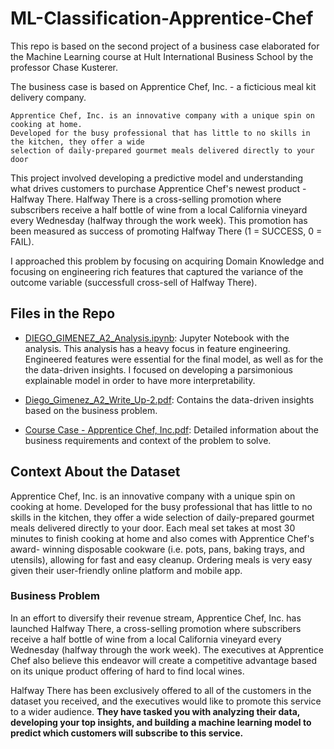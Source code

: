 # ML-Classification-Apprentice-Chef

This repo is based on the second project of a business case elaborated for the Machine Learning course at Hult International Business School by the professor Chase Kusterer. 

The business case is based on Apprentice Chef, Inc. - a ficticious meal kit delivery company.  
~~~
Apprentice Chef, Inc. is an innovative company with a unique spin on cooking at home.
Developed for the busy professional that has little to no skills in the kitchen, they offer a wide
selection of daily-prepared gourmet meals delivered directly to your door  
~~~

This project involved developing a predictive model and understanding what drives customers to purchase Apprentice Chef's newest product - Halfway There. Halfway There is a cross-selling promotion where subscribers receive a half bottle of wine from a local California vineyard every Wednesday (halfway through the work week). This promotion has been measured as success 
 of promoting Halfway There (1 = SUCCESS, 0 = FAIL).

I approached this problem by focusing on acquiring Domain Knowledge and focusing on engineering rich features that captured the variance of the outcome variable (successfull cross-sell of Halfway There).   




## Files in the Repo

- [DIEGO_GIMENEZ_A2_Analysis.ipynb](https://github.com/dieko95/ML-Classification-Apprentice-Chef/blob/master/DIEGO_GIMENEZ_A2_Analysis.ipynb): Jupyter Notebook with the analysis. This analysis has a heavy focus in feature engineering. Engineered features were essential for the final model, as well as for the the data-driven insights. I focused on developing a parsimonious explainable model in order to have more interpretability. 

- [Diego_Gimenez_A2_Write_Up-2.pdf](https://github.com/dieko95/ML-Classification-Apprentice-Chef/blob/master/Diego_Gimenez_A2_Write_Up-2.pdf): Contains the data-driven insights based on the business problem.

- [Course Case - Apprentice Chef, Inc.pdf](https://github.com/dieko95/ML-Classification-Apprentice-Chef/blob/master/Course%20Case%20-%20Apprentice%20Chef%2C%20Inc..pdf): Detailed information about the business requirements and context of the problem to solve. 



## Context About the Dataset 

Apprentice Chef, Inc. is an innovative company with a unique spin on cooking at home.
Developed for the busy professional that has little to no skills in the kitchen, they offer a wide
selection of daily-prepared gourmet meals delivered directly to your door. Each meal set takes
at most 30 minutes to finish cooking at home and also comes with Apprentice Chef's award-
winning disposable cookware (i.e. pots, pans, baking trays, and utensils), allowing for fast and
easy cleanup. Ordering meals is very easy given their user-friendly online platform and mobile
app.

### Business Problem

In an effort to diversify their revenue stream, Apprentice Chef, Inc. has launched Halfway There,
a cross-selling promotion where subscribers receive a half bottle of wine from a local California
vineyard every Wednesday (halfway through the work week). The executives at Apprentice Chef
also believe this endeavor will create a competitive advantage based on its unique product
offering of hard to find local wines.

Halfway There has been exclusively offered to all of the customers in the dataset you received,
and the executives would like to promote this service to a wider audience. **They have tasked
you with analyzing their data, developing your top insights, and building a machine learning
model to predict which customers will subscribe to this service.**
